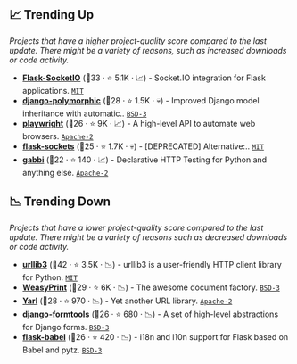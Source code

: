 ## 📈 Trending Up

_Projects that have a higher project-quality score compared to the last update. There might be a variety of reasons, such as increased downloads or code activity._

- <b><a href="https://github.com/miguelgrinberg/Flask-SocketIO">Flask-SocketIO</a></b> (🥈33 ·  ⭐ 5.1K · 📈) - Socket.IO integration for Flask applications. <code><a href="http://bit.ly/34MBwT8">MIT</a></code> <code><img src="https://flask.palletsprojects.com/en/1.1.x/_static/flask-icon.png" style="display:inline;" width="13" height="13"></code>
- <b><a href="https://github.com/django-polymorphic/django-polymorphic">django-polymorphic</a></b> (🥉28 ·  ⭐ 1.5K · 💀) - Improved Django model inheritance with automatic.. <code><a href="http://bit.ly/3aKzpTv">BSD-3</a></code> <code><img src="https://static.djangoproject.com/img/icon-touch.e4872c4da341.png" style="display:inline;" width="13" height="13"></code>
- <b><a href="https://github.com/Microsoft/playwright-python">playwright</a></b> (🥉26 ·  ⭐ 9K · 📈) - A high-level API to automate web browsers. <code><a href="http://bit.ly/3nYMfla">Apache-2</a></code>
- <b><a href="https://github.com/heroku-python/flask-sockets">flask-sockets</a></b> (🥉25 ·  ⭐ 1.7K · 💀) - [DEPRECATED] Alternative:.. <code><a href="http://bit.ly/34MBwT8">MIT</a></code> <code><img src="https://flask.palletsprojects.com/en/1.1.x/_static/flask-icon.png" style="display:inline;" width="13" height="13"></code>
- <b><a href="https://github.com/cdent/gabbi">gabbi</a></b> (🥉22 ·  ⭐ 140 · 📈) - Declarative HTTP Testing for Python and anything else. <code><a href="http://bit.ly/3nYMfla">Apache-2</a></code>

## 📉 Trending Down

_Projects that have a lower project-quality score compared to the last update. There might be a variety of reasons such as decreased downloads or code activity._

- <b><a href="https://github.com/urllib3/urllib3">urllib3</a></b> (🥈42 ·  ⭐ 3.5K · 📉) - urllib3 is a user-friendly HTTP client library for Python. <code><a href="http://bit.ly/34MBwT8">MIT</a></code>
- <b><a href="https://github.com/Kozea/WeasyPrint">WeasyPrint</a></b> (🥉29 ·  ⭐ 6K · 📉) - The awesome document factory. <code><a href="http://bit.ly/3aKzpTv">BSD-3</a></code>
- <b><a href="https://github.com/aio-libs/yarl">Yarl</a></b> (🥈28 ·  ⭐ 970 · 📉) - Yet another URL library. <code><a href="http://bit.ly/3nYMfla">Apache-2</a></code>
- <b><a href="https://github.com/jazzband/django-formtools">django-formtools</a></b> (🥉26 ·  ⭐ 680 · 📉) - A set of high-level abstractions for Django forms. <code><a href="http://bit.ly/3aKzpTv">BSD-3</a></code> <code><img src="https://static.djangoproject.com/img/icon-touch.e4872c4da341.png" style="display:inline;" width="13" height="13"></code>
- <b><a href="https://github.com/python-babel/flask-babel">flask-babel</a></b> (🥈26 ·  ⭐ 420 · 📉) - i18n and l10n support for Flask based on Babel and pytz. <code><a href="http://bit.ly/3aKzpTv">BSD-3</a></code> <code><img src="https://flask.palletsprojects.com/en/1.1.x/_static/flask-icon.png" style="display:inline;" width="13" height="13"></code>

